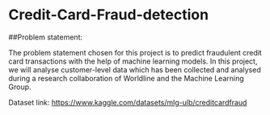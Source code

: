 # Credit-Card-Fraud-detection
##Problem statement:


The problem statement chosen for this project is to predict fraudulent credit card transactions with the help of machine learning models.
In this project, we will analyse customer-level data which has been collected and analysed during a research collaboration of Worldline and the Machine Learning Group.

Dataset link: https://www.kaggle.com/datasets/mlg-ulb/creditcardfraud

